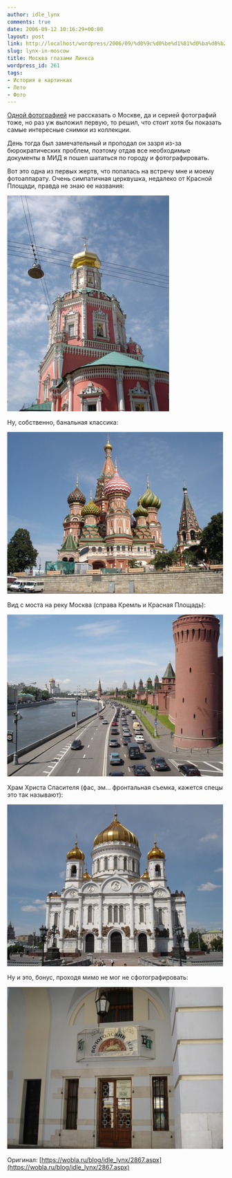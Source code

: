 ```yaml
---
author: idle_lynx
comments: true
date: 2006-09-12 10:16:29+00:00
layout: post
link: http://localhost/wordpress/2006/09/%d0%9c%d0%be%d1%81%d0%ba%d0%b2%d0%b0-%d0%b3%d0%bb%d0%b0%d0%b7%d0%b0%d0%bc%d0%b8-%d0%9b%d0%b8%d0%bd%d0%ba%d1%81%d0%b0/
slug: lynx-in-moscow
title: Москва глазами Линкса
wordpress_id: 261
tags:
- История в картинках
- Лето
- Фото
---
```


[Одной фотографией](2006/09/moscow) не рассказать о Москве, да и серией фотографий тоже, но раз уж выложил первую, то решил, что стоит хотя бы показать самые интересные снимки из коллекции.

День тогда был замечательный и проподал он зазря из-за бюрократических проблем, поэтому отдав все необходимые документы в МИД я пошел шататься по городу и фотографировать.

Вот это одна из первых жертв, что попалась на встречу мне и моему фотоаппарату. Очень симпатичная церквушка, недалеко от Красной Площади, правда не знаю ее названия:

![Moscow - Church](images/2007/05/8845d230-23d0-48fa-a971-7e164fa534b3.jpg)

Ну, собственно, банальная классика:

![Moscow - Cathedral](images/2007/05/e845d171-9115-478a-968b-9d888f99e3e7.jpg)

Вид с моста на реку Москва (справа Кремль и Красная Площадь):

![Moscow - Moscow river](images/2007/05/994409a3-8001-4bd8-92c5-cefcd3a01f52.jpg)

Храм Христа Спасителя (фас, эм... фронтальная съемка, кажется спецы это так называют):

![Moscow - Cathedral](images/2007/05/d6ee4c04-de13-4602-a2e6-44619896a80c.jpg)

Ну и это, бонус, проходя мимо не мог не сфотографировать:

![Moscow - Vologda](images/2007/05/0669b996-4b97-4015-be02-5413e083c98a.jpg)

Оригинал: [https://wobla.ru/blog/idle_lynx/2867.aspx](https://wobla.ru/blog/idle_lynx/2867.aspx)
